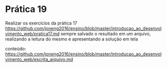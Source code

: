 # Prática 19

Realizar os exercícios da prática 17 https://github.com/joneng2016/ensino/blob/master/introducao_ao_desenvolvimento_web/pratica17.md sempre salvado o resultado em um arquivo, realizando a leitura
do mesmo e apresentando a solução em tela


conteúdo: https://github.com/joneng2016/ensino/blob/master/introducao_ao_desenvolvimento_web/escrita_arquivo.md
